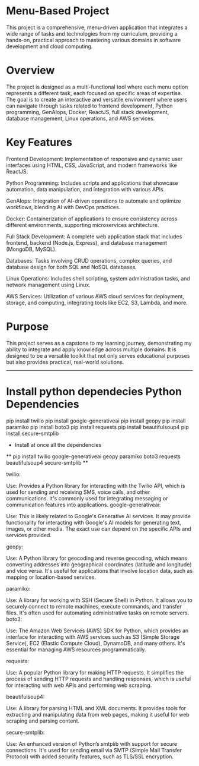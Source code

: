 # Menu-Based Project

This project is a comprehensive, menu-driven application that integrates a wide range of tasks and technologies from my curriculum, providing a hands-on, practical approach to mastering various domains in software development and cloud computing.

# Overview
The project is designed as a multi-functional tool where each menu option represents a different task, each focused on specific areas of expertise. The goal is to create an interactive and versatile environment where users can navigate through tasks related to frontend development, Python programming, GenAIops, Docker, ReactJS, full stack development, database management, Linux operations, and AWS services.

# Key Features

Frontend Development: Implementation of responsive and dynamic user interfaces using HTML, CSS, JavaScript, and modern frameworks like ReactJS.

Python Programming: Includes scripts and applications that showcase automation, data manipulation, and integration with various APIs.

GenAIops: Integration of AI-driven operations to automate and optimize workflows, blending AI with DevOps practices.

Docker: Containerization of applications to ensure consistency across different environments, supporting microservices architecture.

Full Stack Development: A complete web application stack that includes frontend, backend (Node.js, Express), and database management (MongoDB, MySQL).

Databases: Tasks involving CRUD operations, complex queries, and database design for both SQL and NoSQL databases.

Linux Operations: Includes shell scripting, system administration tasks, and network management using Linux.

AWS Services: Utilization of various AWS cloud services for deployment, storage, and computing, integrating tools like EC2, S3, Lambda, and more.

# Purpose
This project serves as a capstone to my learning journey, demonstrating my ability to integrate and apply knowledge across multiple domains. It is designed to be a versatile toolkit that not only serves educational purposes but also provides practical, real-world solutions.


-----------------------------------------------------------------------------------------------------------------------------------------------------

# Install python dependecies Python Dependencies

pip install twilio
pip install google-generativeai
pip install geopy
pip install paramiko
pip install boto3
pip install requests
pip install beautifulsoup4
pip install secure-smtplib


* Install at once all the dependencies

** pip install twilio google-generativeai geopy paramiko boto3 requests beautifulsoup4 secure-smtplib **



twilio:

Use: Provides a Python library for interacting with the Twilio API, which is used for sending and receiving SMS, voice calls, and other communications. It's commonly used for integrating messaging or communication features into applications.
google-generativeai:

Use: This is likely related to Google's Generative AI services. It may provide functionality for interacting with Google's AI models for generating text, images, or other media. The exact use can depend on the specific APIs and services provided.

geopy:

Use: A Python library for geocoding and reverse geocoding, which means converting addresses into geographical coordinates (latitude and longitude) and vice versa. It's useful for applications that involve location data, such as mapping or location-based services.

paramiko:

Use: A library for working with SSH (Secure Shell) in Python. It allows you to securely connect to remote machines, execute commands, and transfer files. It's often used for automating administrative tasks on remote servers.
boto3:

Use: The Amazon Web Services (AWS) SDK for Python, which provides an interface for interacting with AWS services such as S3 (Simple Storage Service), EC2 (Elastic Compute Cloud), DynamoDB, and many others. It's essential for managing AWS resources programmatically.

requests:

Use: A popular Python library for making HTTP requests. It simplifies the process of sending HTTP requests and handling responses, which is useful for interacting with web APIs and performing web scraping.

beautifulsoup4:

Use: A library for parsing HTML and XML documents. It provides tools for extracting and manipulating data from web pages, making it useful for web scraping and parsing content.

secure-smtplib:

Use: An enhanced version of Python’s smtplib with support for secure connections. It's used for sending email via SMTP (Simple Mail Transfer Protocol) with added security features, such as TLS/SSL encryption.



